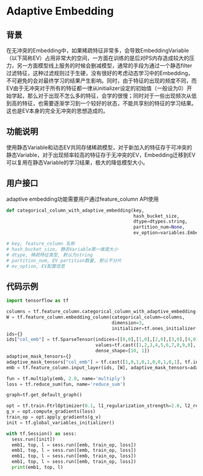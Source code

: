 # Adaptive Embedding
## 背景
在无冲突的Embedding中，如果稀疏特征非常多，会导致EmbeddingVariable（以下简称EV）占用非常大的空间，一方面在训练的是后对PS内存造成较大的压力，另一方面模型线上服务的时候会删减模型，通常的手段为通过一个静态filter过滤特征，这种过滤规则过于生硬，没有很好的考虑动态学习中的Embedding，不可避免的会对最终学习的结果产生影响。同时，由于特征的出现的频度不同，而EV由于无冲突对于所有的特征都一律从initializer设定的初始值（一般设为0）开始学起，那么对于出现不怎么多的特征，会学的很慢；同时对于一些出现频次从低到高的特征，也需要逐渐学习到一个较好的状态，不能共享别的特征的学习结果。这也是EV本身的完全无冲突的思想造成的。
## 功能说明
使用静态Variable和动态EV共同存储稀疏模型，对于新加入的特征存于可冲突的静态Variable，对于出现频率较高的特征存于无冲突的EV，Embedding迁移到EV可以复用在静态Variable的学习结果，极大的降低模型大小。
## 用户接口
adaptive embedding功能需要用户通过feature_column API使用
```python
def categorical_column_with_adaptive_embedding(key,
                                               hash_bucket_size,
                                               dtype=dtypes.string,
                                               partition_num=None,
                                               ev_option=variables.EmbeddingVariableOption())

# key, feature_column 名称
# hash_bucket_size, 静态Variable第一维度大小
# dtype, 稀疏特征类型, 默认为string
# partition_num, EV partition数量, 默认不分片
# ev_option, EV配置信息
```
## 代码示例
```python
import tensorflow as tf

columns = tf.feature_column.categorical_column_with_adaptive_embedding("col_emb", hash_bucket_size=100, dtype=tf.int64)
W = tf.feature_column.embedding_column(categorical_column=columns,
                                       dimension=3,
                                       initializer=tf.ones_initializer(tf.float32))
ids={}
ids["col_emb"] = tf.SparseTensor(indices=[[0,0],[1,0],[2,0],[3,0],[4,0],[5,0],[6,0],[7,0],[8,0],[9,0]],
                                 values=tf.cast([1,2,3,4,5,6,7,8,9,0], tf.int64),
                                 dense_shape=[10, 1])
adaptive_mask_tensors={}
adaptive_mask_tensors["col_emb"] = tf.cast([1,0,1,0,1,0,0,1,0,1], tf.int32)
emb = tf.feature_column.input_layer(ids, [W], adaptive_mask_tensors=adaptive_mask_tensors)

fun = tf.multiply(emb, 2.0, name='multiply')
loss = tf.reduce_sum(fun, name='reduce_sum')

graph=tf.get_default_graph()

opt = tf.train.FtrlOptimizer(0.1, l1_regularization_strength=2.0, l2_regularization_strength=0.00001)
g_v = opt.compute_gradients(loss)
train_op = opt.apply_gradients(g_v)
init = tf.global_variables_initializer()

with tf.Session() as sess:
  sess.run([init])
  emb1, top, l = sess.run([emb, train_op, loss])
  emb1, top, l = sess.run([emb, train_op, loss])
  emb1, top, l = sess.run([emb, train_op, loss])
  emb1, top, l = sess.run([emb, train_op, loss])
  print(emb1, top, l)
```
